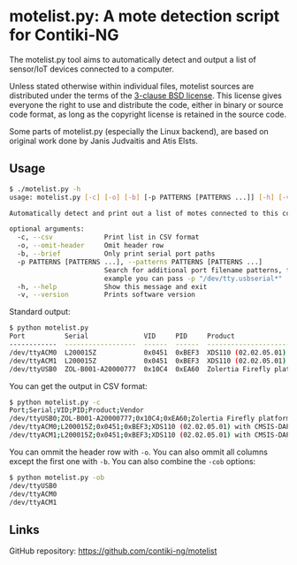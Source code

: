 # motelist.py: A mote detection script for Contiki-NG

The motelist.py tool aims to automatically detect and output a list of
sensor/IoT devices connected to a computer.

Unless stated otherwise within individual files, motelist sources are
distributed under the terms of the [3-clause BSD license](LICENSE.md).
This license gives everyone the right to use and distribute the code,
either in binary or source code format, as long as the copyright license
is retained in the source code.

Some parts of motelist.py (especially the Linux backend), are based on
original work done by Janis Judvaitis and Atis Elsts.

## Usage
```bash
$ ./motelist.py -h
usage: motelist.py [-c] [-o] [-b] [-p PATTERNS [PATTERNS ...]] [-h] [-v]

Automatically detect and print out a list of motes connected to this computer

optional arguments:
  -c, --csv             Print list in CSV format
  -o, --omit-header     Omit header row
  -b, --brief           Only print serial port paths
  -p PATTERNS [PATTERNS ...], --patterns PATTERNS [PATTERNS ...]
                        Search for additional port filename patterns, for
                        example you can pass -p "/dev/tty.usbserial*"
  -h, --help            Show this message and exit
  -v, --version         Prints software version
```

Standard output:
```bash
$ python motelist.py 
Port          Serial              VID     PID     Product                              Vendor           
------------  ------------------  ------  ------  -----------------------------------  -----------------
/dev/ttyACM0  L200015Z            0x0451  0xBEF3  XDS110 (02.02.05.01) with CMSIS-DAP  Texas Instruments
/dev/ttyACM1  L200015Z            0x0451  0xBEF3  XDS110 (02.02.05.01) with CMSIS-DAP  Texas Instruments
/dev/ttyUSB0  ZOL-B001-A20000777  0x10C4  0xEA60  Zolertia Firefly platform            Silicon Labs     
```

You can get the output in CSV format:
```bash
$ python motelist.py -c
Port;Serial;VID;PID;Product;Vendor
/dev/ttyUSB0;ZOL-B001-A20000777;0x10C4;0xEA60;Zolertia Firefly platform;Silicon Labs
/dev/ttyACM0;L200015Z;0x0451;0xBEF3;XDS110 (02.02.05.01) with CMSIS-DAP;Texas Instruments
/dev/ttyACM1;L200015Z;0x0451;0xBEF3;XDS110 (02.02.05.01) with CMSIS-DAP;Texas Instruments

```

You can ommit the header row with `-o`. You can also ommit all columns
except the first one with `-b`. You can also combine the `-cob` options:
```bash  
$ python motelist.py -ob
/dev/ttyUSB0
/dev/ttyACM0
/dev/ttyACM1
```

## Links
GitHub repository: https://github.com/contiki-ng/motelist
